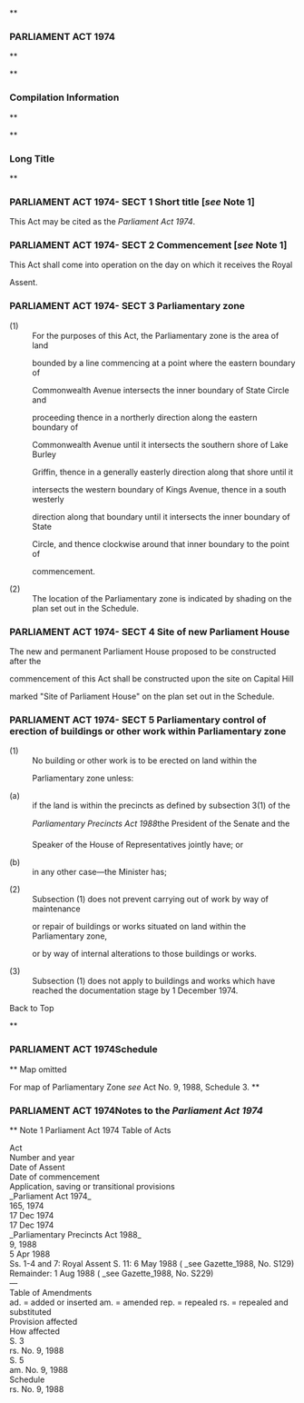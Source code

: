 **

###  PARLIAMENT ACT 1974 
**


**

###  Compilation Information 
**







**

###  Long Title 
**
###  PARLIAMENT ACT 1974- SECT 1  Short title [_see_ Note 1] 
This Act may be cited as the _Parliament Act 1974_.

 
###  PARLIAMENT ACT 1974- SECT 2  Commencement [_see_ Note 1] 
This Act shall come into operation on the day on which it receives the Royal

Assent.

 
###  PARLIAMENT ACT 1974- SECT 3  Parliamentary zone 
<dt>(1)</dt><dd>For the purposes of this Act, the Parliamentary zone is the area of land

bounded by a line commencing at a point where the eastern boundary of

Commonwealth Avenue intersects the inner boundary of State Circle and

proceeding thence in a northerly direction along the eastern boundary of

Commonwealth Avenue until it intersects the southern shore of Lake Burley

Griffin, thence in a generally easterly direction along that shore until it

intersects the western boundary of Kings Avenue, thence in a south westerly

direction along that boundary until it intersects the inner boundary of State

Circle, and thence clockwise around that inner boundary to the point of

commencement.</dd> <dt>(2)</dt><dd>The location of the Parliamentary zone is indicated by shading on the plan set out in the Schedule. </dd> 
###  PARLIAMENT ACT 1974- SECT 4  Site of new Parliament House 
The new and permanent Parliament House proposed to be constructed after the

commencement of this Act shall be constructed upon the site on Capital Hill

marked "Site of Parliament House" on the plan set out in the Schedule.

 
###  PARLIAMENT ACT 1974- SECT 5  Parliamentary control of erection of buildings or other work within Parliamentary zone 
<dt>(1)</dt><dd>No building or other work is to be erected on land within the

Parliamentary zone unless:

</dd> 
<dl compact=""><dl compact="">

<dt>(a)</dt><dd>if the land is within the precincts as defined by subsection 3(1) of the

_Parliamentary Precincts Act 1988_&#151;the President of the Senate and the

Speaker of the House of Representatives jointly have; or</dd>

<dt>(b)</dt><dd>in any other case&#151;the Minister has;

</dd>

</dl></dl>
<dt>(2)</dt><dd>Subsection (1) does not prevent carrying out of work by way of maintenance

or repair of buildings or works situated on land within the Parliamentary zone,

or by way of internal alterations to those buildings or works.</dd> <dt>(3)</dt><dd>Subsection (1) does not apply to buildings and works which have reached the documentation stage by 1 December 1974\. </dd> 

Back to Top

**

###  PARLIAMENT ACT 1974Schedule 
**
Map omitted

For map of Parliamentary Zone _see_ Act No. 9, 1988, Schedule 3\. 
**

###  PARLIAMENT ACT 1974<centreit>Notes to the _Parliament Act 1974_ </centreit>
**
Note 1
Parliament Act 1974
Table of Acts
<tr align="left">
  <td colspan="1" align="left">
    <div>Act</div>

  </td>
  <td colspan="1" align="left">
    <div>Number 
and year</div>

  </td>
  <td colspan="1" align="left">
    <div>Date 
of Assent</div>

  </td>
  <td colspan="1" align="left">
    <div>Date of commencement</div>

  </td>
  <td colspan="1" align="left">
    <div>Application, saving or transitional provisions</div>

  </td>
</tr>
<tr align="left">
  <td colspan="1" align="left">
    <div>_Parliament Act 1974_</div>

  </td>
  <td colspan="1" align="left">
    <div>165, 1974</div>

  </td>
  <td colspan="1" align="left">
    <div>17 Dec 1974</div>

  </td>
  <td colspan="1" align="left">
    <div>17 Dec 1974</div>

  </td>
  <td colspan="1" align="left">

  </td>
</tr>
<tr align="left">
  <td colspan="1" align="left">
    <div>_Parliamentary Precincts Act 1988_</div>

  </td>
  <td colspan="1" align="left">
    <div>9, 1988</div>

  </td>
  <td colspan="1" align="left">
    <div>5 Apr 1988</div>

  </td>
  <td colspan="1" align="left">
    <div>Ss. 1-4 and 7: Royal Assent 
S. 11: 6 May 1988 ( _see Gazette_1988, No. S129) 
Remainder: 1 Aug 1988 ( _see Gazette_1988, No. S229)</div>

  </td>
  <td colspan="1" align="left">
    <div>&#151;</div>

  </td>
</tr>
Table of Amendments
<tr align="left">
  <th colspan="1" align="left">
    <div>ad. = added or inserted am. = amended rep. = repealed rs. = repealed and substituted</div>

  </th>
</tr>
<tr align="left">
  <th colspan="1" align="left">
    <div>Provision affected</div>

  </th>
  <th colspan="1" align="left">
    <div>How affected</div>

  </th>
</tr>
<tr align="left">
  <td colspan="1" align="left">
    <div>S. 3</div>

  </td>
  <td colspan="1" align="left">
    <div>rs. No. 9, 1988</div>

  </td>
</tr>
<tr align="left">
  <td colspan="1" align="left">
    <div>S. 5</div>

  </td>
  <td colspan="1" align="left">
    <div>am. No. 9, 1988</div>

  </td>
</tr>
<tr align="left">
  <td colspan="1" align="left">
    <div>Schedule</div>

  </td>
  <td colspan="1" align="left">
    <div>rs. No. 9, 1988</div>

  </td>
</tr>






